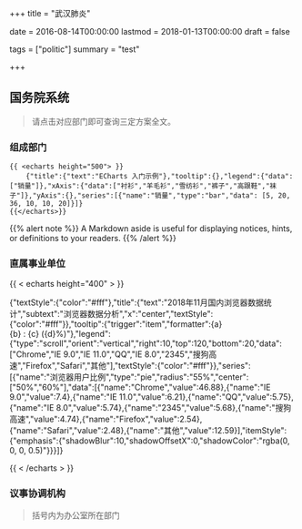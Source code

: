 +++
title = "武汉肺炎"

date = 2016-08-14T00:00:00
lastmod = 2018-01-13T00:00:00
draft = false

tags = ["politic"]
summary = "test"

+++



## 国务院系统

> 请点击对应部门即可查询三定方案全文。

### 组成部门

    {{ <echarts height="500"> }}
        {"title":{"text":"ECharts 入门示例"},"tooltip":{},"legend":{"data":["销量"]},"xAxis":{"data":["衬衫","羊毛衫","雪纺衫","裤子","高跟鞋","袜子"]},"yAxis":{},"series":[{"name":"销量","type":"bar","data": [5, 20, 36, 10, 10, 20]}]}
    {{</echarts>}}

{{% alert note %}}
A Markdown aside is useful for displaying notices, hints, or definitions to your readers.
{{% /alert %}}

### 直属事业单位	

{{ < echarts height="400" > }}


{"textStyle":{"color":"#fff"},"title":{"text":"2018年11月国内浏览器数据统计","subtext":"浏览器数据分析","x":"center","textStyle":{"color":"#fff"}},"tooltip":{"trigger":"item","formatter":{a} <br/>{b} : {c} ({d}%)"},"legend":{"type":"scroll","orient":"vertical","right":10,"top":120,"bottom":20,"data":["Chrome","IE 9.0","IE 11.0","QQ","IE 8.0","2345","搜狗高速","Firefox","Safari","其他"],"textStyle":{"color":"#fff"}},"series":[{"name":"浏览器用户比例","type":"pie","radius":"55%","center":["50%","60%"],"data":[{"name":"Chrome","value":46.88},{"name":"IE 9.0","value":7.4},{"name":"IE 11.0","value":6.21},{"name":"QQ","value":5.75},{"name":"IE 8.0","value":5.74},{"name":"2345","value":5.68},{"name":"搜狗高速","value":4.74},{"name":"Firefox","value":2.54},{"name":"Safari","value":2.48},{"name":"其他","value":12.59}],"itemStyle":{"emphasis":{"shadowBlur":10,"shadowOffsetX":0,"shadowColor":"rgba(0, 0, 0, 0.5)"}}}]}


{{ < /echarts > }}

### 议事协调机构

>括号内为办公室所在部门
	
